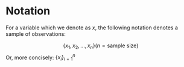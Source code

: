 # Notation

For a variable which we denote as $x$, the following notation denotes a sample of observations:

$$\{x_1, x_2, \ldots, x_n\} (n=\text{sample size})$$
Or, more concisely: $\{x_i\}^n_{i=1}$ 
